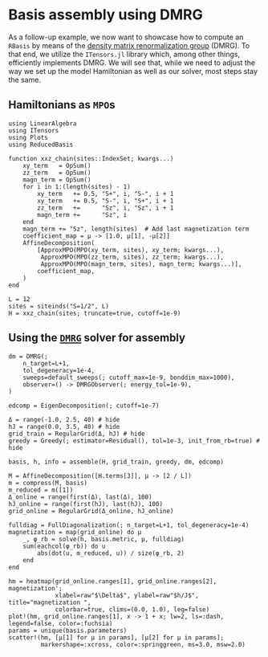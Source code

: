 # Basis assembly using DMRG

As a follow-up example, we now want to showcase how to compute an `RBasis` by means of the [density matrix renormalization group](https://tensornetwork.org/mps/algorithms/dmrg/) (DMRG).
To that end, we utilize the `ITensors.jl` library which, among other things, efficiently implements DMRG.
We will see that, while we need to adjust the way we set up the model Hamiltonian as well as our solver, most steps stay the same.

## Hamiltonians as `MPO`s

```@example xxz_dmrg; continued = true
using LinearAlgebra
using ITensors
using Plots
using ReducedBasis
```

```@example xxz_dmrg; continued = true
function xxz_chain(sites::IndexSet; kwargs...)
    xy_term   = OpSum()
    zz_term   = OpSum()
    magn_term = OpSum()
    for i in 1:(length(sites) - 1)
        xy_term   += 0.5, "S+", i, "S-", i + 1
        xy_term   += 0.5, "S-", i, "S+", i + 1
        zz_term   +=      "Sz", i, "Sz", i + 1
        magn_term +=      "Sz", i
    end
    magn_term += "Sz", length(sites)  # Add last magnetization term
    coefficient_map = μ -> [1.0, μ[1], -μ[2]]
    AffineDecomposition(
        [ApproxMPO(MPO(xy_term, sites), xy_term; kwargs...),
         ApproxMPO(MPO(zz_term, sites), zz_term; kwargs...),
         ApproxMPO(MPO(magn_term, sites), magn_term; kwargs...)],
        coefficient_map,
    )
end
```

```@example xxz_dmrg; continued = true
L = 12
sites = siteinds("S=1/2", L)
H = xxz_chain(sites; truncate=true, cutoff=1e-9)
```

## Using the [`DMRG`](@ref) solver for assembly

```@example xxz_dmrg; continued = true
dm = DMRG(;
    n_target=L+1,
    tol_degeneracy=1e-4,
    sweeps=default_sweeps(; cutoff_max=1e-9, bonddim_max=1000),
    observer=() -> DMRGObserver(; energy_tol=1e-9),
)
```

```@example xxz_dmrg; continued = true
edcomp = EigenDecomposition(; cutoff=1e-7)
```

```@example xxz_dmrg; continued = true
Δ = range(-1.0, 2.5, 40) # hide
hJ = range(0.0, 3.5, 40) # hide
grid_train = RegularGrid(Δ, hJ) # hide
greedy = Greedy(; estimator=Residual(), tol=1e-3, init_from_rb=true) # hide
```

```@example xxz_dmrg; continued = true
basis, h, info = assemble(H, grid_train, greedy, dm, edcomp)
```

```@example xxz_dmrg; continued = true
M = AffineDecomposition([H.terms[3]], μ -> [2 / L])
m = compress(M, basis)
m_reduced = m([1])
Δ_online = range(first(Δ), last(Δ), 100)
hJ_online = range(first(hJ), last(hJ), 100)
grid_online = RegularGrid(Δ_online, hJ_online)

fulldiag = FullDiagonalization(; n_target=L+1, tol_degeneracy=1e-4)
magnetization = map(grid_online) do μ
    _, φ_rb = solve(h, basis.metric, μ, fulldiag)
    sum(eachcol(φ_rb)) do u
        abs(dot(u, m_reduced, u)) / size(φ_rb, 2)
    end
end
```

```@example xxz_dmrg
hm = heatmap(grid_online.ranges[1], grid_online.ranges[2], magnetization';
             xlabel=raw"$\Delta$", ylabel=raw"$h/J$", title="magnetization ",
             colorbar=true, clims=(0.0, 1.0), leg=false)
plot!(hm, grid_online.ranges[1], x -> 1 + x; lw=2, ls=:dash, legend=false, color=:fuchsia)
params = unique(basis.parameters)
scatter!(hm, [μ[1] for μ in params], [μ[2] for μ in params];
         markershape=:xcross, color=:springgreen, ms=3.0, msw=2.0)
```
